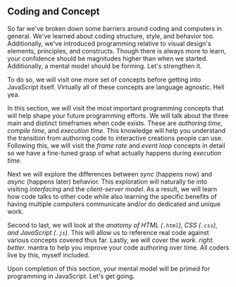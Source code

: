## Coding and Concept

So far we've broken down some barriers around coding and computers in general. We've learned about coding structure, style, and behavior too. Additionally, we've introduced programming relative to visual design's elements, principles, and constructs. Though there is always more to learn, your confidence should be magnitudes higher than when we started. Additionally, a mental model should be forming. Let's strengthen it.

To do so, we will visit one more set of concepts before getting into JavaScript itself. Virtually all of these concepts are language agnostic. Hell yea.

In this section, we will visit the most important programming concepts that will help shape your future programming efforts. We will talk about the three main and distinct timeframes when code exists. These are *authoring time*, *compile time*, and *execution time*. This knowledge will help you understand the transition from authoring code to interactive creations people can use. Following this, we will visit the *frame rate* and *event loop* concepts in detail so we have a fine-tuned grasp of what actually happens during *execution time*.

Next we will explore the differences between *sync* (happens now) and *async* (happens later) behavior. This exploration will naturally tie into visiting *interfacing* and the *client-server model*. As a result, we will learn how code talks to other code while also learning the specific benefits of having multiple computers communicate and/or do dedicated and unique work.

Second to last, we will look at the *anatomy of HTML (`.html`), CSS (`.css`), and JavaScript (`.js`)*. This will allow us to reference real code against various concepts covered thus far. Lastly, we will cover the *work. right. better.* mantra to help you improve your code authoring over time. All coders live by this, myself included.

Upon completion of this section, your mental model will be primed for programming in JavaScript. Let's get going.
